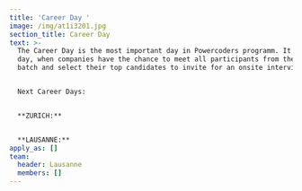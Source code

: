 ```yaml
---
title: 'Career Day '
image: /img/at1i3201.jpg
section_title: Career Day
text: >-
  The Career Day is the most important day in Powercoders programm. It is the
  day, when companies have the chance to meet all participants from the current
  batch and select their top candidates to invite for an onsite interview. 


  Next Career Days: 


  **ZURICH:** 


  **LAUSANNE:**
apply_as: []
team:
  header: Lausanne
  members: []
---
```


